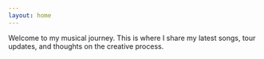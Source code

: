 ```yaml
---
layout: home
---
```


Welcome to my musical journey. This is where I share my latest songs, tour updates, and thoughts on the creative process.

